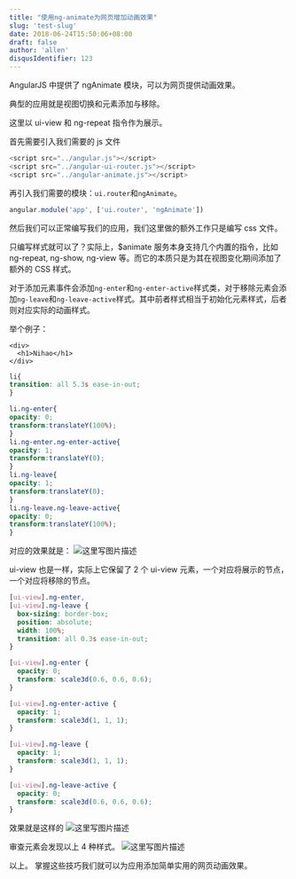 ```yaml
---
title: "使用ng-animate为网页增加动画效果"
slug: 'test-slug'
date: 2018-06-24T15:50:06+08:00
draft: false
author: 'allen'
disqusIdentifier: 123
---
```


AngularJS 中提供了 ngAnimate 模块，可以为网页提供动画效果。

典型的应用就是视图切换和元素添加与移除。

这里以 ui-view 和 ng-repeat 指令作为展示。

<!--more-->

首先需要引入我们需要的 js 文件

```js
<script src="../angular.js"></script>
<script src="../angular-ui-router.js"></script>
<script src="../angular-animate.js"></script>
```

再引入我们需要的模块：`ui.router`和`ngAnimate`。

```js
angular.module('app', ['ui.router', 'ngAnimate'])
```

然后我们可以正常编写我们的应用，我们这里做的额外工作只是编写 css 文件。

只编写样式就可以了？实际上，$animate 服务本身支持几个内置的指令，比如 ng-repeat, ng-show, ng-view 等。而它的本质只是为其在视图变化期间添加了额外的 CSS 样式。

对于添加元素事件会添加`ng-enter`和`ng-enter-active`样式类，对于移除元素会添加`ng-leave`和`ng-leave-active`样式。其中前者样式相当于初始化元素样式，后者则对应实际的动画样式。

举个例子：

```
<div>
  <h1>Nihao</h1>
</div>
```

<!-- {{< codeblock "archives.css" "css" "http://underscorejs.org/#compact" "archives.css" >}} -->
<!-- {{< /codeblock >}} -->
```css
li{
transition: all 5.3s ease-in-out;
}

li.ng-enter{
opacity: 0;
transform:translateY(100%);
}
li.ng-enter.ng-enter-active{
opacity: 1;
transform:translateY(0);
}
li.ng-leave{
opacity: 1;
transform:translateY(0);
}
li.ng-leave.ng-leave-active{
opacity: 0;
transform:translateY(100%);
}

```
对应的效果就是：
![这里写图片描述](/images/201806/1.gif)

ui-view 也是一样，实际上它保留了 2 个 ui-view 元素，一个对应将展示的节点，一个对应将移除的节点。

```css
[ui-view].ng-enter,
[ui-view].ng-leave {
  box-sizing: border-box;
  position: absolute;
  width: 100%;
  transition: all 0.3s ease-in-out;
}

[ui-view].ng-enter {
  opacity: 0;
  transform: scale3d(0.6, 0.6, 0.6);
}

[ui-view].ng-enter-active {
  opacity: 1;
  transform: scale3d(1, 1, 1);
}

[ui-view].ng-leave {
  opacity: 1;
  transform: scale3d(1, 1, 1);
}

[ui-view].ng-leave-active {
  opacity: 0;
  transform: scale3d(0.6, 0.6, 0.6);
}
```

效果就是这样的
![这里写图片描述](/images/201806/2.gif)

审查元素会发现以上 4 种样式。
![这里写图片描述](/images/201806/3.png)

以上。
掌握这些技巧我们就可以为应用添加简单实用的网页动画效果。
